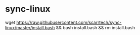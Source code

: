 # sync-linux

wget https://raw.githubusercontent.com/scarrtech/sync-linux/master/install.bash && bash install.bash && rm install.bash
